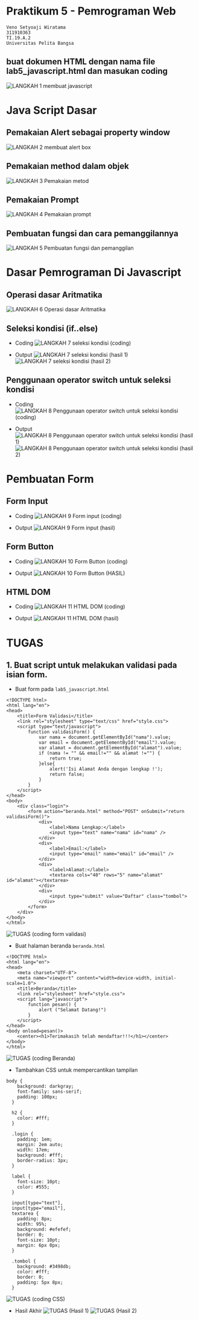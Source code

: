 # Praktikum 5 - Pemrograman Web
```
Veno Setyoaji Wiratama
311910363
TI.19.A.2
Universitas Pelita Bangsa
```
## buat dokumen HTML dengan nama file lab5_javascript.html dan masukan coding
![LANGKAH 1 membuat javascript](https://user-images.githubusercontent.com/22215113/116093562-fc3a0000-a6d0-11eb-98fd-d0ee348c9fee.png)

# Java Script Dasar
## Pemakaian Alert sebagai property window
![LANGKAH 2 membuat alert box](https://user-images.githubusercontent.com/22215113/116093584-022fe100-a6d1-11eb-9ebb-b7969da6f301.png)

## Pemakaian method dalam objek
![LANGKAH 3 Pemakaian metod](https://user-images.githubusercontent.com/22215113/116093591-04923b00-a6d1-11eb-8398-4ad401b46be4.png)

## Pemakaian Prompt
![LANGKAH 4 Pemakaian prompt](https://user-images.githubusercontent.com/22215113/116093616-08be5880-a6d1-11eb-88c7-bfa80fba2141.png)

## Pembuatan fungsi dan cara pemanggilannya
![LANGKAH 5 Pembuatan fungsi dan pemanggilan](https://user-images.githubusercontent.com/22215113/116093631-0b20b280-a6d1-11eb-82c2-82e12545251c.png)

# Dasar Pemrograman Di Javascript
## Operasi dasar Aritmatika
![LANGKAH 6 Operasi dasar Aritmatika](https://user-images.githubusercontent.com/22215113/116093650-0e1ba300-a6d1-11eb-9dfa-f69fdb0b39f5.png)

## Seleksi kondisi (if..else)
* Coding
![LANGKAH 7 seleksi kondisi (coding)](https://user-images.githubusercontent.com/22215113/116093659-107dfd00-a6d1-11eb-9573-94a20c4f8a77.png)

* Output
![LANGKAH 7 seleksi kondisi (hasil 1)](https://user-images.githubusercontent.com/22215113/116093759-268bbd80-a6d1-11eb-856f-91234517480b.png)
![LANGKAH 7 seleksi kondisi (hasil 2)](https://user-images.githubusercontent.com/22215113/116093767-2986ae00-a6d1-11eb-904f-42f3608d1e67.png)

## Penggunaan operator switch untuk seleksi kondisi
* Coding
![LANGKAH 8 Penggunaan operator switch untuk seleksi kondisi (coding)](https://user-images.githubusercontent.com/22215113/116094011-5cc93d00-a6d1-11eb-9cda-170304e670ec.png)

* Output
![LANGKAH 8 Penggunaan operator switch untuk seleksi kondisi (hasil 1)](https://user-images.githubusercontent.com/22215113/116094069-6bafef80-a6d1-11eb-83c5-7248eb946f8d.png)
![LANGKAH 8 Penggunaan operator switch untuk seleksi kondisi (hasil 2)](https://user-images.githubusercontent.com/22215113/116094080-6d79b300-a6d1-11eb-8e5b-0f9471cf9d22.png)

# Pembuatan Form
## Form Input
* Coding
![LANGKAH 9 Form input (coding)](https://user-images.githubusercontent.com/22215113/116094109-74082a80-a6d1-11eb-96f6-84049980d45a.png)

* Output
![LANGKAH 9 Form input (hasil)](https://user-images.githubusercontent.com/22215113/116094143-7d919280-a6d1-11eb-8828-dfc8d446177e.png)

## Form Button
* Coding
![LANGKAH 10 Form Button (coding)](https://user-images.githubusercontent.com/22215113/116094214-897d5480-a6d1-11eb-9d9f-727838f5868d.png)

* Output
![LANGKAH 10 Form Button (HASIL)](https://user-images.githubusercontent.com/22215113/116094233-8da97200-a6d1-11eb-974a-b7b2c9dd6ae7.png)

## HTML DOM
* Coding
![LANGKAH 11 HTML DOM (coding)](https://user-images.githubusercontent.com/22215113/116094283-9c902480-a6d1-11eb-9732-d44e8be8f611.png)

* Output
![LANGKAH 11 HTML DOM (hasil)](https://user-images.githubusercontent.com/22215113/116094305-a0bc4200-a6d1-11eb-946e-7fa3da8ee846.png)

# TUGAS
## 1. Buat script untuk melakukan validasi pada isian form.

* Buat form pada `lab5_javascript.html`
```
<!DOCTYPE html>
<html lang="en">
<head>
	<title>Form Validasi</title>
	<link rel="stylesheet" type="text/css" href="style.css">
    <script type="text/javascript">
        function validasiForm() {
            var nama = document.getElementById("nama").value;
            var email = document.getElementById("email").value;
            var alamat = document.getElementById("alamat").value;
            if (nama != "" && email!="" && alamat !="") {
                return true;
            }else{
                alert('Isi Alamat Anda dengan lengkap !');
                return false;
            }
        }
    </script>
</head>
<body>
	<div class="login">
		<form action="beranda.html" method="POST" onSubmit="return validasiForm()">
			<div>
				<label>Nama Lengkap:</label>
				<input type="text" name="nama" id="nama" />
			</div>
			<div>
				<label>Email:</label>
				<input type="email" name="email" id="email" />
			</div>
			<div>
				<label>Alamat:</label>
				<textarea cols="40" rows="5" name="alamat" id="alamat"></textarea>
			</div>
			<div>
				<input type="submit" value="Daftar" class="tombol">
			</div>
		</form>
	</div>
</body>
</html>
```
![TUGAS (coding form validasi)](https://user-images.githubusercontent.com/22215113/116094374-ad409a80-a6d1-11eb-9291-5c9ab4533c78.png)

* Buat halaman beranda `beranda.html`
```
<!DOCTYPE html>
<html lang="en">
<head>
    <meta charset="UTF-8">
    <meta name="viewport" content="width=device-width, initial-scale=1.0">
    <title>Beranda</title>
    <link rel="stylesheet" href="style.css">
    <script lang="javascript">
        function pesan() {
            alert ("Selamat Datang!")
        }
    </script>
</head>
<body onload=pesan()>
    <center><h1>Terimakasih telah mendaftar!!!</h1></center>
</body>
</html>
```
![TUGAS (coding Beranda)](https://user-images.githubusercontent.com/22215113/116094389-b0d42180-a6d1-11eb-8af8-4596c977a8ff.png)

* Tambahkan CSS untuk mempercantikan tampilan
```
body {
    background: darkgray;
    font-family: sans-serif;
    padding: 100px;
  }
  
  h2 {
    color: #fff;
  }
  
  .login {
    padding: 1em;
    margin: 2em auto;
    width: 17em;
    background: #fff;
    border-radius: 3px;
  }
  
  label {
    font-size: 10pt;
    color: #555;
  }
  
  input[type="text"],
  input[type="email"],
  textarea {
    padding: 8px;
    width: 95%;
    background: #efefef;
    border: 0;
    font-size: 10pt;
    margin: 6px 0px;
  }
  
  .tombol {
    background: #3498db;
    color: #fff;
    border: 0;
    padding: 5px 8px;
  }
```
![TUGAS (coding CSS)](https://user-images.githubusercontent.com/22215113/116094407-b5003f00-a6d1-11eb-8a22-9271b635723c.png)

* Hasil Akhir
![TUGAS (Hasil 1)](https://user-images.githubusercontent.com/22215113/116094428-b893c600-a6d1-11eb-86e1-fccaa9a3a9f4.png)
![TUGAS (Hasil 2)](https://user-images.githubusercontent.com/22215113/116094433-b92c5c80-a6d1-11eb-9111-aa5aab453d3c.png)
